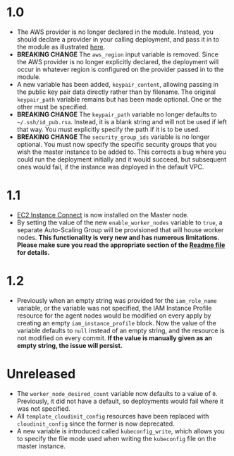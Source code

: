 # 1.0

- The AWS provider is no longer declared in the module. Instead, you should declare a provider in your calling deployment, and pass it in to the module as illustrated [here](https://www.terraform.io/docs/configuration/modules.html#passing-providers-explicitly).
- **BREAKING CHANGE** The `aws_region` input variable is removed. Since the AWS provider is no longer explicitly declared, the deployment will occur in whatever region is configured on the provider passed in to the module.
- A new variable has been added, `keypair_content`, allowing passing in the public key pair data directly rather than by filename. The original `keypair_path` variable remains but has been made optional. One or the other must be specified.
- **BREAKING CHANGE** The `keypair_path` variable no longer defaults to `~/.ssh/id_pub.rsa`. Instead, it is a blank string and will not be used if left that way. You must explicitly specify the path if it is to be used.
- **BREAKING CHANGE** The `security_group_ids` variable is no longer optional. You must now specify the specific security groups that you wish the master instance to be added to. This corrects a bug where you could run the deployment initially and it would succeed, but subsequent ones would fail, if the instance was deployed in the default VPC.

# 1.1

- [EC2 Instance Connect](https://docs.aws.amazon.com/AWSEC2/latest/UserGuide/Connect-using-EC2-Instance-Connect.html) is now installed on the Master node.
- By setting the value of the new `enable_worker_nodes` variable to `true`, a separate Auto-Scaling Group will be provisioned that will house worker nodes. **This functionality is very new and has numerous limitations. Please make sure you read the appropriate section of the [Readme file](README.md#Worker-Node-Autoscaling-Group-Feature) for details.**

# 1.2

- Previously when an empty string was provided for the `iam_role_name` variable, or the variable was not specified, the IAM Instance Profile resource for the agent nodes would be modified on every apply by creating an empty `iam_instance_profile` block. Now the value of the variable defaults to `null` instead of an empty string, and the resource is not modified on every commit. **If the value is manually given as an empty string, the issue will persist.**

# Unreleased
- The `worker_node_desired_count` variable now defaults to a value of `0`. Previously, it did not have a default, so deployments would fail where it was not specified.
- All `template_cloudinit_config` resources have been replaced with `cloudinit_config` since the former is now deprecated.
- A new variable is introduced called `kubeconfig_write`, which allows you to specify the file mode used when writing the `kubeconfig` file on the master instance.